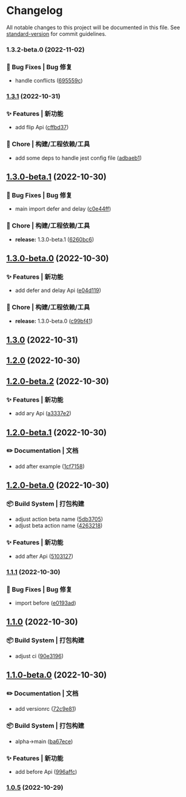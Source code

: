 # Changelog

All notable changes to this project will be documented in this file. See [standard-version](https://github.com/conventional-changelog/standard-version) for commit guidelines.

### 1.3.2-beta.0 (2022-11-02)


### 🐛 Bug Fixes | Bug 修复

* handle conflicts ([695559c](https://github.com/gong9/poor-utils/commit/695559c8c687504f88152df102e7bee1967793b0))

### [1.3.1](https://github.com/gong9/poor-utils/compare/v1.3.0...v1.3.1) (2022-10-31)


### ✨ Features | 新功能

* add flip Api ([cffbd37](https://github.com/gong9/poor-utils/commit/cffbd37dd46d2b5a93814ed9fa276cf19843b267))


### 🚀 Chore | 构建/工程依赖/工具

* add some deps to handle jest config file ([adbaeb1](https://github.com/gong9/poor-utils/commit/adbaeb1eafc9c9b40514b5904e462c6e958c82b5))

## [1.3.0-beta.1](https://github.com/gong9/poor-utils/compare/v1.3.0-beta.0...v1.3.0-beta.1) (2022-10-30)


### 🐛 Bug Fixes | Bug 修复

* main import defer and delay ([c0e44ff](https://github.com/gong9/poor-utils/commit/c0e44ff52007c4a6dac45b6077181ae5e57584d1))


### 🚀 Chore | 构建/工程依赖/工具

* **release:** 1.3.0-beta.1 ([6260bc6](https://github.com/gong9/poor-utils/commit/6260bc69a4650781800fbb2f81e97dd658f89d23))

## [1.3.0-beta.0](https://github.com/gong9/poor-utils/compare/v1.2.0...v1.3.0-beta.0) (2022-10-30)


### ✨ Features | 新功能

* add defer and delay Api ([e04d119](https://github.com/gong9/poor-utils/commit/e04d1195b34dd6d72f139a8efac5db373c7861ac))


### 🚀 Chore | 构建/工程依赖/工具

* **release:** 1.3.0-beta.0 ([c99bf41](https://github.com/gong9/poor-utils/commit/c99bf4102c7f51dee1b8fc1333244e23fa205017))

## [1.3.0](https://github.com/gong9/poor-utils/compare/v1.2.0...v1.3.0) (2022-10-31)

## [1.2.0](https://github.com/gong9/poor-utils/compare/v1.2.0-beta.2...v1.2.0) (2022-10-30)

## [1.2.0-beta.2](https://github.com/gong9/poor-utils/compare/v1.2.0-beta.1...v1.2.0-beta.2) (2022-10-30)


### ✨ Features | 新功能

* add ary Api ([a3337e2](https://github.com/gong9/poor-utils/commit/a3337e2599cd4888f14b707706c3ce6dfc4635af))

## [1.2.0-beta.1](https://github.com/gong9/poor-utils/compare/v1.2.0-beta.0...v1.2.0-beta.1) (2022-10-30)


### ✏️ Documentation | 文档

* add after example ([1cf7158](https://github.com/gong9/poor-utils/commit/1cf71588bc49f0a04beafa2ba4d020ac5fdb0f49))

## [1.2.0-beta.0](https://github.com/gong9/poor-utils/compare/v1.1.1...v1.2.0-beta.0) (2022-10-30)


### 📦‍ Build System | 打包构建

* adjust action beta name ([5db3705](https://github.com/gong9/poor-utils/commit/5db3705d872a4f59a697e8128652ae1b07e77111))
* adjust beta action name ([4263218](https://github.com/gong9/poor-utils/commit/4263218e7fd046734db374c7c5bd08a35b326b90))


### ✨ Features | 新功能

* add after Api ([5103127](https://github.com/gong9/poor-utils/commit/510312701b93a667665be5f37d809e718a169049))

### [1.1.1](https://github.com/gong9/poor-utils/compare/v1.1.0...v1.1.1) (2022-10-30)


### 🐛 Bug Fixes | Bug 修复

* import before ([e0193ad](https://github.com/gong9/poor-utils/commit/e0193ad8b0a1dc871ba0e9672f6fdc010504dc97))

## [1.1.0](https://github.com/gong9/poor-utils/compare/v1.1.0-beta.0...v1.1.0) (2022-10-30)


### 📦‍ Build System | 打包构建

* adjust ci ([90e3196](https://github.com/gong9/poor-utils/commit/90e3196aa23faea46cc8a288d2762398f802dd04))

## [1.1.0-beta.0](https://github.com/gong9/poor-utils/compare/v1.0.5...v1.1.0-beta.0) (2022-10-30)


### ✏️ Documentation | 文档

* add versionrc ([72c9e81](https://github.com/gong9/poor-utils/commit/72c9e812c8e4204e251ff51d7b6e800c99637e1f))


### 📦‍ Build System | 打包构建

* alpha->main ([ba67ece](https://github.com/gong9/poor-utils/commit/ba67ece8451a40ae8d96452c5f46665ab3bc0ec7))


### ✨ Features | 新功能

* add before Api ([996affc](https://github.com/gong9/poor-utils/commit/996affcb629c22f0730b26142df48f9b35929212))

### [1.0.5](https://github.com/gong9/poor-utils/compare/v1.0.5-beta.0...v1.0.5) (2022-10-29)

